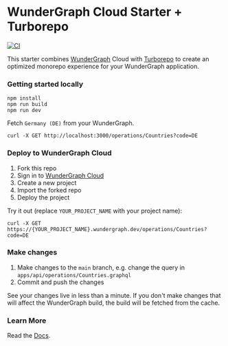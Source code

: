 # WunderGraph Cloud Starter + Turborepo

[![CI](https://github.com/wundergraph/cloud-starter-turbo/actions/workflows/ci.yaml/badge.svg)](https://github.com/wundergraph/cloud-starter-turbo/actions/workflows/ci.yaml)

This starter combines [WunderGraph](https://wundergraph.com/) Cloud with [Turborepo](https://github.com/vercel/turbo) to create an optimized monorepo experience for your WunderGraph application.

### Getting started locally

```shell
npm install
npm run build
npm run dev
```

Fetch `Germany (DE)` from your WunderGraph.

```shell
curl -X GET http://localhost:3000/operations/Countries?code=DE
```

### Deploy to WunderGraph Cloud

1. Fork this repo
2. Sign in to [WunderGraph Cloud](https://cloud.wundergraph.com)
3. Create a new project
4. Import the forked repo
5. Deploy the project

Try it out (replace `YOUR_PROJECT_NAME` with your project name):

```shell
curl -X GET https://{YOUR_PROJECT_NAME}.wundergraph.dev/operations/Countries?code=DE
```

### Make changes

1. Make changes to the `main` branch, e.g. change the query in `apps/api/operations/Countries.graphql`
2. Commit and push the changes

See your changes live in less than a minute. If you don't make changes that will affect the WunderGraph build, the build will be fetched from the cache. 

### Learn More

Read the [Docs](https://wundergraph.com/docs).